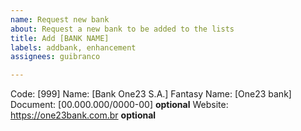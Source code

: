 ```yaml
---
name: Request new bank
about: Request a new bank to be added to the lists
title: Add [BANK NAME]
labels: addbank, enhancement
assignees: guibranco

---
```


Code: [999]
Name: [Bank One23 S.A.]
Fantasy Name: [One23 bank]
Document: [00.000.000/0000-00] **optional**
Website: https://one23bank.com.br **optional**

